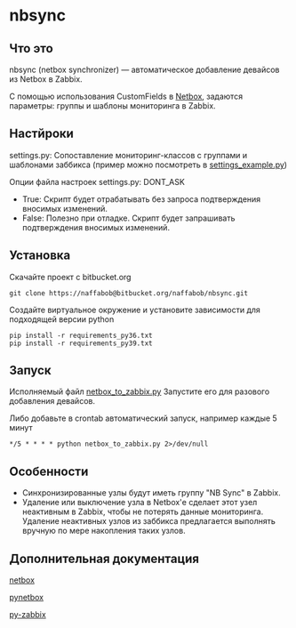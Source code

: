 # nbsync

## Что это
nbsync (netbox synchronizer) — автоматическое добавление девайсов из Netbox в Zabbix.

С помощью использования CustomFields в [Netbox](https://github.com/netbox-community/netbox), задаются параметры:
группы и шаблоны мониторинга в Zabbix.

## Настйроки
settings.py: Сопоставление мониторинг-классов с группами и шаблонами заббикса
(пример можно посмотреть в [settings_example.py](settings_example.py))

Опции файла настроек settings.py:
DONT_ASK
- True: Скрипт будет отрабатывать без запроса подтверждения вносимых изменений.
- False: Полезно при отладке. Скрипт будет запрашивать подтверждения вносимых изменений.

## Установка
Скачайте проект с bitbucket.org
```commandline
git clone https://naffabob@bitbucket.org/naffabob/nbsync.git
```
Создайте виртуальное окружение и установите зависимости для подходящей версии python
```commandline
pip install -r requirements_py36.txt
pip install -r requirements_py39.txt
```

## Запуск
Исполняемый файл [netbox_to_zabbix.py](netbox_to_zabbix.py)
Запустите его для разового добавления девайсов.

Либо добавьте в crontab автоматический запуск, например каждые 5 минут
```commandline
*/5 * * * * python netbox_to_zabbix.py 2>/dev/null
```
## Особенности
- Синхронизированные узлы будут иметь группу "NB Sync" в Zabbix.
- Удаление или выключение узла в Netbox'е сделает этот узел неактивным в Zabbix, чтобы не потерять данные мониторинга. 
Удаление неактивных узлов из заббикса предлагается выполнять вручную по мере накопления таких узлов.

## Дополнительная документация
[netbox](https://github.com/netbox-community/netbox)

[pynetbox](https://github.com/netbox-community/pynetbox)

[py-zabbix](https://github.com/adubkov/py-zabbix)